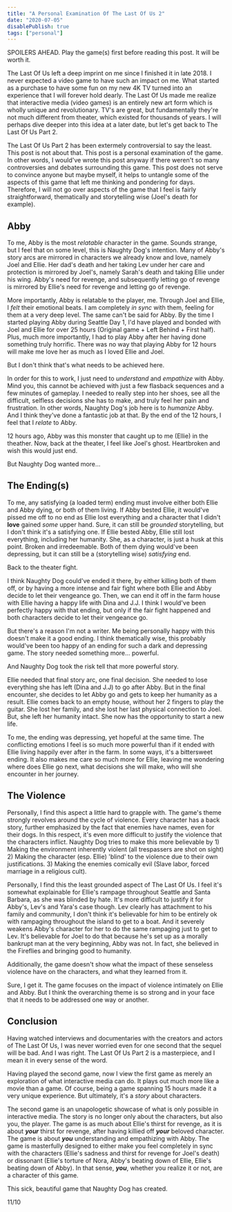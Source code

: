 ```yaml
---
title: "A Personal Examination Of The Last Of Us 2"
date: "2020-07-05"
disablePublish: true
tags: ["personal"]
---
```


SPOILERS AHEAD. Play the game(s) first before reading this post. It will be worth it.

The Last Of Us left a deep imprint on me since I finished it in late 2018. I never expected a video game to have such an impact on me. What started as a purchase to have some fun on my new 4K TV turned into an experience that I will forever hold dearly. The Last Of Us made me realize that interactive media (video games) is an entirely new art form which is wholly unique and revolutionary. TV's are great, but fundamentally they're not much different from theater, which existed for thousands of years. I will perhaps dive deeper into this idea at a later date, but let's get back to The Last Of Us Part 2.

The Last Of Us Part 2 has been extermely controversial to say the least. This post is not about that. This post is a personal examination of the game. In other words, I would've wrote this post anyway if there weren't so many controversies and debates surrounding this game. This post does not serve to convince anyone but maybe myself, it helps to untangle some of the aspects of this game that left me thinking and pondering for days. Therefore, I will not go over aspects of the game that I feel is fairly straightforward, thematically and storytelling wise (Joel's death for example).

## Abby
To me, Abby is the most *relatable* character in the game. Sounds strange, but I feel that on some level, this is Naughty Dog's intention. Many of Abby's story arcs are mirrored in characters we already know and love, namely Joel and Ellie. Her dad's death and her taking Lev under her care and protection is mirrored by Joel's, namely Sarah's death and taking Ellie under his wing. Abby's need for revenge, and subsequently letting go of revenge is mirrored by Ellie's need for revenge and letting go of revenge.

More importantly, Abby is relatable to the player, me. Through Joel and Ellie, I *felt* their emotional beats. I am completely *in sync* with them, feeling for them at a very deep level. The same can't be said for Abby. By the time I started playing Abby during Seattle Day 1, I'd have played and bonded with Joel and Ellie for over 25 hours (Original game + Left Behind + First half). Plus, much more importantly, I had to play Abby after her having done something truly horrific. There was no way that playing Abby for 12 hours will make me love her as much as I loved Ellie and Joel.

But I don't think that's what needs to be achieved here.

In order for this to work, I just need to *understand* and *empathize* with Abby. Mind you, this cannot be achieved with just a few flasback sequences and a few minutes of gameplay. I needed to really step into her shoes, see all the difficult, selfless decisions she has to make, and truly feel her pain and frustration. In other words, Naughty Dog's job here is to *humanize* Abby. And I think they've done a fantastic job at that. By the end of the 12 hours, I feel that I *relate* to Abby.

12 hours ago, Abby was this monster that caught up to me (Ellie) in the theather. Now, back at the theater, I feel like Joel's ghost. Heartbroken and wish this would just end.

But Naughty Dog wanted more...

## The Ending(s)
To me, any satisfying (a loaded term) ending must involve either both Ellie and Abby dying, or both of them living. If Abby bested Ellie, it would've pissed me off to no end as Ellie lost everything and a character that I didn't **love** gained *some* upper hand. Sure, it can still be *grounded* storytelling, but I don't think it's a satisfying one. If Ellie bested Abby, Ellie still lost everything, including her humanity. She, as a character, is just a husk at this point. Broken and irredeemable. Both of them dying would've been depressing, but it can still be a (storytelling wise) *satisfying* end.

Back to the theater fight.

I think Naughty Dog could've ended it there, by either killing both of them off, or by having a more intense and fair fight where both Ellie and Abby decide to let their vengeance go. Then, we can end it off in the farm house with Ellie having a happy life with Dina and J.J. I think I would've been perfectly happy with that ending, but only if the fair fight happened and both characters decide to let their vengeance go.

But there's a reason I'm not a writer. Me being personally happy with this doesn't make it a good ending. I think thematically wise, this probably would've been too happy of an ending for such a dark and depressing game. The story needed something more... powerful.

And Naughty Dog took the risk tell that more powerful story.

Ellie needed that final story arc, one final decision. She needed to lose everything she has left (Dina and J.J) to go after Abby. But in the final encounter, she decides to let Abby go and gets to keep her humanity as a result. Ellie comes back to an empty house, without her 2 fingers to play the guitar. She lost her family, and she lost her last physical connection to Joel. But, she left her humanity intact. She now has the opportunity to start a new life.

To me, the ending was depressing, yet hopeful at the same time. The conflicting emotions I feel is so much more powerful than if it ended with Ellie living happily ever after in the farm. In some ways, it's a bittersweet ending. It also makes me care so much more for Ellie, leaving me wondering where does Ellie go next, what decisions she will make, who will she encounter in her journey.

## The Violence
Personally, I find this aspect a little hard to grapple with. The game's theme strongly revolves around the cycle of violence. Every character has a back story, further emphasized by the fact that enemies have names, even for their dogs. In this respect, it's even more difficult to justify the violence that the characters inflict. Naughty Dog tries to make this more believable by 1) Making the environment inherently violent (all trespassers are shot on sight) 2) Making the character (esp. Ellie) 'blind' to the violence due to their own justifications. 3) Making the enemies comically evil (Slave labor, forced marriage in a religious cult).

Personally, I find this the least grounded aspect of The Last Of Us. I feel it's somewhat explainable for Ellie's rampage throughout Seattle and Santa Barbara, as she was blinded by hate. It's more difficult to justify it for Abby's, Lev's and Yara's case though. Lev clearly has attachment to his family and community, I don't think it's believable for him to be entirely ok with rampaging throughout the island to get to a boat. And it severely weakens Abby's character for her to do the same rampaging just to get to Lev. It's believable for Joel to do that because he's set up as a morally bankrupt man at the very beginning, Abby was not. In fact, she believed in the Fireflies and bringing good to humanity.

Additionally, the game doesn't show what the impact of these senseless violence have on the characters, and what they learned from it.

Sure, I get it. The game focuses on the impact of violence intimately on Ellie and Abby. But I think the overarching theme is so strong and in your face that it needs to be addressed one way or another.

## Conclusion
Having watched interviews and documentaries with the creators and actors of The Last Of Us, I was never worried even for one second that the sequel will be bad. And I was right. The Last Of Us Part 2 is a masterpiece, and I mean it in every sense of the word.

Having played the second game, now I view the first game as merely an exploration of what interactive media can do. It plays out much more like a movie than a game. Of course, being a game spanning 15 hours made it a very unique experience. But ultimately, it's a *story* about characters.

The second game is an unapologetic showcase of what is only possible in interactive media. The story is no longer only about the characters, but also you, the player. The game is as much about Ellie's thirst for revenge, as it is about ***your*** thirst for revenge, after having killied off ***your*** beloved character. The game is about ***you*** understanding and empathizing with Abby. The game is masterfully designed to either make you feel completely in sync with the characters (Ellie's sadness and thirst for revenge for Joel's death) or dissonant (Ellie's torture of Nora, Abby's beating down of Ellie, Ellie's beating down of Abby). In that sense, ***you***, whether you realize it or not, are a character of this game.

This sick, beautiful game that Naughty Dog has created.

11/10
